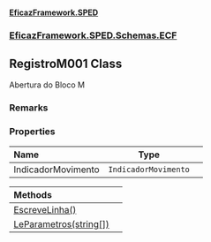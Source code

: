 #### [EficazFramework.SPED](EficazFrameworkSPED.md 'EficazFramework SPED')
### [EficazFramework.SPED.Schemas.ECF](EficazFramework.SPED.Schemas.ECF.md 'EficazFramework.SPED.Schemas.ECF')

## RegistroM001 Class

Abertura do Bloco M

### Remarks
### Properties

| Name | Type | |
| :--- | :---: | :--- |
| IndicadorMovimento | `IndicadorMovimento` |  |

| Methods | |
| :--- | :--- |
| [EscreveLinha()](EficazFramework.SPED.Schemas.ECF/RegistroM001/EscreveLinha().md 'EficazFramework.SPED.Schemas.ECF.RegistroM001.EscreveLinha()') | |
| [LeParametros(string[])](EficazFramework.SPED.Schemas.ECF/RegistroM001/LeParametros(string[]).md 'EficazFramework.SPED.Schemas.ECF.RegistroM001.LeParametros(string[])') | |
